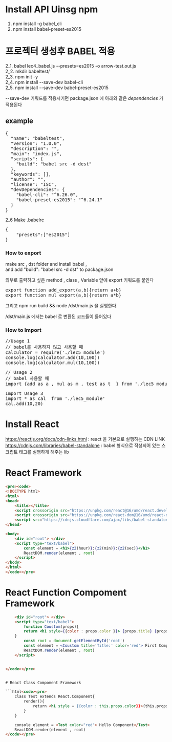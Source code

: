 # Install API Uinsg npm
1. npm install -g babel_cli
2. npm install babel-preset-es2015
# 프로젝터 생성후 BABEL 적용
2_1. babel lec4_babel.js --presets=es2015 -o arrow-test.out.js <br>
2_2. mkdir babeltest/<br>
2_3. npm init -y<br>
2_4. npm install --save-dev babel-cli<br>
2_5. npm install --save-dev babel-preset-es2015<br>

--save-dev 키워드를 적용시키면 package.json 에 아래와 같은 *dependencies* 가 적용된다
## example
<pre>
{
  "name": "babeltest",
  "version": "1.0.0",
  "description": "",
  "main": "index.js",
  "scripts": {
    "build": "babel src -d dest"
  },
  "keywords": [],
  "author": "",
  "license": "ISC",
  "devDependencies": {
    "babel-cli": "^6.26.0",
    "babel-preset-es2015": "^6.24.1"
  }
}
</pre>


2_6 Make .babelrc

<pre>
{
    "presets":["es2015"]
}
</pre>



### How to export

make src , dst folder and install babel ,<br>
and add "build": "babel src -d dst" to package.json<br>


외부로 출력하고 싶은 method , class , Variable 앞에 export 키워드를 붙인다

<pre>
export function add_export(a,b){return a+b}
export function mul_export(a,b){return a*b}
</pre>

그리고 npm run build && node /dst/main.js 을 실행한다

/dst/main.js 에서는 babel 로 변환된 코드들이 들어있다



### How to Import
<pre>
//Usage 1
// babel를 사용하지 않고 사용할 때
calculator = require('./lec5_module')
console.log(calculator.add(10,100))
console.log(calculator.mul(10,100))
</pre>

<pre>
// Usage 2
// babel 사용할 때
import {add as a , mul as m , test as t  } from './lec5_module'
</pre>


<pre>
Import Usage 3
import * as cal  from './lec5_module'
cal.add(10,20)
</pre>


# Install React
https://reactjs.org/docs/cdn-links.html : react 을 기본으로 실행하는 CDN LINK<br>
https://cdnjs.com/libraries/babel-standalone : babel 형식으로 작성되어 있는 스크립트 태그를  실행하게 해주는 lib


# React Framework
```html
<pre><code>
<!DOCTYPE html>
<html>
<head>
    <title></title>
    <script crossorigin src="https://unpkg.com/react@16/umd/react.development.js"></script>
    <script crossorigin src="https://unpkg.com/react-dom@16/umd/react-dom.development.js"></script>
    <script src="https://cdnjs.cloudflare.com/ajax/libs/babel-standalone/6.26.0/babel.js"></script>
</head>

<body>
    <div id="root"> </div>
    <script type="text/babel">
        const element = <h1>{z2(hour)}:{z2(min)}:{z2(sec)}</h1>
        ReactDOM.render(element , root)
    </script>
</body>
</html>
</code></pre>
```


# React Function Compoment Framework

```html <code><pre>
    <div id="root"> </div>
    <script type="text/babel">
    	function Coustom(props){
    	return <h1 style={{color : props.color }}> {props.title} {props.children}</h1>
    }
    	const root = document.getElementById('root')
    	const element = <Coustom title='Title:' color='red'> First Component </Coustom>
        ReactDOM.render(element , root)
    </script>


</code></pre>


# React Class Compoment Framework

```html<code><pre>
    class Test extends React.Component{
        render(){
            return <h1 style = {{color : this.props.color}}>{this.props.children}</h1>
        }
    }

    console element = <Test color="red"> Hello Component</Test>
    ReactDOM.render(element , root)
</code></pre>